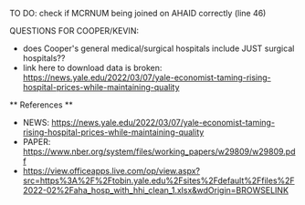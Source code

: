 
TO DO: check if MCRNUM being joined on AHAID correctly (line 46)

QUESTIONS FOR COOPER/KEVIN: 
+ does Cooper's general medical/surgical hospitals include JUST surgical hospitals??
+ link here  to download data is broken: https://news.yale.edu/2022/03/07/yale-economist-taming-rising-hospital-prices-while-maintaining-quality



** References **
+ NEWS: https://news.yale.edu/2022/03/07/yale-economist-taming-rising-hospital-prices-while-maintaining-quality
+ PAPER: https://www.nber.org/system/files/working_papers/w29809/w29809.pdf
+ https://view.officeapps.live.com/op/view.aspx?src=https%3A%2F%2Ftobin.yale.edu%2Fsites%2Fdefault%2Ffiles%2F2022-02%2Faha_hosp_with_hhi_clean_1.xlsx&wdOrigin=BROWSELINK
